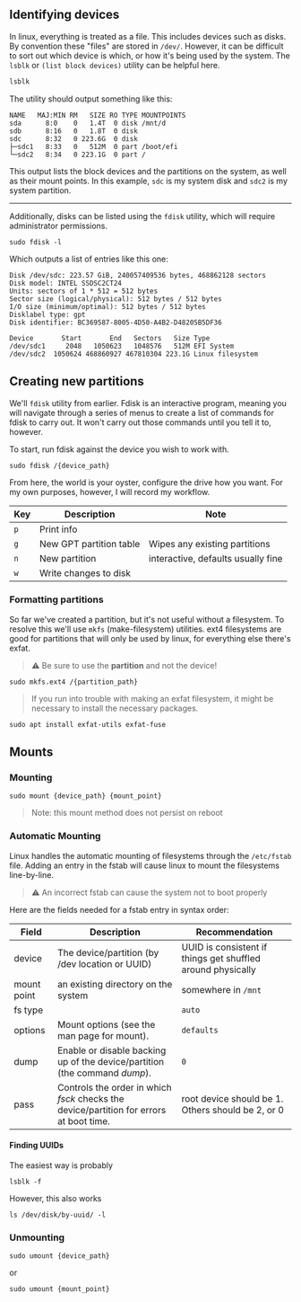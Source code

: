 
## Identifying devices

In linux, everything is treated as a file. This includes devices such as disks. By convention these "files" are stored in `/dev/`.  However, it can be difficult to sort out which device is which, or how it's being used by the system.  The `lsblk` or `(list block devices)` utility can be helpful here.

```bash
lsblk
```

The utility should output something like this:
```
NAME   MAJ:MIN RM   SIZE RO TYPE MOUNTPOINTS
sda      8:0    0   1.4T  0 disk /mnt/d
sdb      8:16   0   1.8T  0 disk
sdc      8:32   0 223.6G  0 disk
├─sdc1   8:33   0   512M  0 part /boot/efi
└─sdc2   8:34   0 223.1G  0 part /
```
This output lists the block devices and the partitions on the system, as well as their mount points.  In this example, `sdc` is my system disk and `sdc2` is my system partition.

---
Additionally, disks can be listed using the `fdisk` utility, which will require administrator permissions.

```
sudo fdisk -l
```

Which outputs a list of entries like this one:
```
Disk /dev/sdc: 223.57 GiB, 240057409536 bytes, 468862128 sectors
Disk model: INTEL SSDSC2CT24
Units: sectors of 1 * 512 = 512 bytes
Sector size (logical/physical): 512 bytes / 512 bytes
I/O size (minimum/optimal): 512 bytes / 512 bytes
Disklabel type: gpt
Disk identifier: BC369587-8005-4D50-A4B2-D48205B5DF36

Device       Start       End   Sectors   Size Type
/dev/sdc1     2048   1050623   1048576   512M EFI System
/dev/sdc2  1050624 468860927 467810304 223.1G Linux filesystem
```

## Creating new partitions

We'll `fdisk` utility from earlier. Fdisk is an interactive program, meaning you will navigate through a series of menus to create a list of commands for fdisk to carry out. It won't carry out those commands until you tell it to, however.

To start, run fdisk against the device you wish to work with.
```
sudo fdisk /{device_path}
```

From here, the world is your oyster, configure the drive how you want.  For my own purposes, however, I will record my workflow.

| Key | Description | Note |
| --- | --- | --- |
| `p` | Print info | |
| `g` | New GPT partition table | Wipes any existing partitions |
| `n` | New partition | interactive, defaults usually fine |
| `w` | Write changes to disk | |

### Formatting partitions

So far we've created a partition, but it's not useful without a filesystem. To resolve this we'll use `mkfs` (make-filesystem) utilities.  ext4 filesystems are good for partitions that will only be used by linux, for everything else there's exfat.

> ⚠  Be sure to use the **partition** and not the device!
```
sudo mkfs.ext4 /{partition_path}
```

> If you run into trouble with making an exfat filesystem, it might be necessary to install the necessary packages.
```
sudo apt install exfat-utils exfat-fuse
```

## Mounts

### Mounting
```
sudo mount {device_path} {mount_point}
```
> Note: this mount method does not persist on reboot

### Automatic Mounting

Linux handles the automatic mounting of filesystems through the `/etc/fstab` file.  Adding an entry in the fstab will cause linux to mount the filesystems line-by-line.
> ⚠ An incorrect fstab can cause the system not to boot properly

Here are the fields needed for a fstab entry in syntax order:

|**Field**|**Description**|**Recommendation**|
|---|---|---|
|device|The device/partition (by /dev location or UUID) | UUID is consistent if things get shuffled around physically |
|mount point| an existing directory on the system | somewhere in `/mnt` |
|fs type| | `auto` |
|options|Mount options (see the man page for mount).| `defaults` |
|dump|Enable or disable backing up of the device/partition (the command _dump_).| `0` |
|pass|Controls the order in which _fsck_ checks the device/partition for errors at boot time. | root device should be 1. Others should be 2, or 0|

#### Finding UUIDs
The easiest way is probably
```
lsblk -f
```
However, this also works
```
ls /dev/disk/by-uuid/ -l
```
### Unmounting
```
sudo umount {device_path}
```
or
```
sudo umount {mount_point}
```
